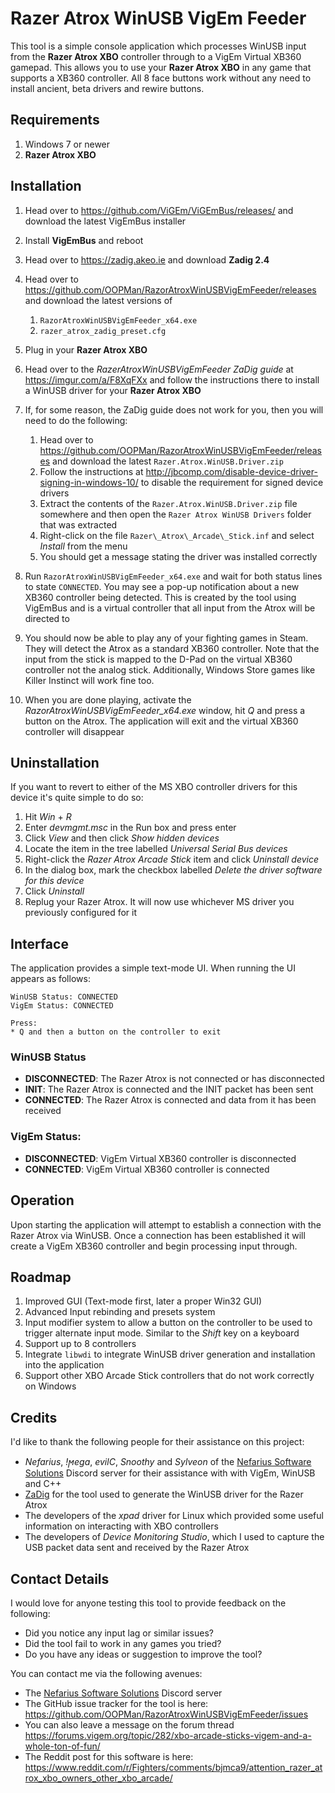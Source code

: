 ﻿# Razer Atrox WinUSB VigEm Feeder
This tool is a simple console application which processes WinUSB input from the **Razer Atrox XBO** controller through 
to a VigEm Virtual XB360 gamepad. This allows you to use your **Razer Atrox XBO** in any game that supports a XB360 
controller. All 8 face buttons work without any need to install ancient, beta drivers and rewire buttons.


## Requirements

1. Windows 7 or newer
2. **Razer Atrox XBO**


## Installation

1. Head over to https://github.com/ViGEm/ViGEmBus/releases/ and download the latest VigEmBus installer
2. Install **VigEmBus** and reboot
3. Head over to https://zadig.akeo.ie and download **Zadig 2.4**
4. Head over to https://github.com/OOPMan/RazorAtroxWinUSBVigEmFeeder/releases and download the latest versions of 
  
   1. ``RazorAtroxWinUSBVigEmFeeder_x64.exe``
   2. ``razer_atrox_zadig_preset.cfg``

5. Plug in your **Razer Atrox XBO**
6. Head over to the *RazerAtroxWinUSBVigEmFeeder ZaDig guide* at https://imgur.com/a/F8XqFXx and follow the instructions
   there to install a WinUSB driver for your **Razer Atrox XBO**
7. If, for some reason, the ZaDig guide does not work for you, then you will need to do the following:

   1. Head over to https://github.com/OOPMan/RazorAtroxWinUSBVigEmFeeder/releases and download
      the latest ``Razer.Atrox.WinUSB.Driver.zip``
   2. Follow the instructions at http://jbcomp.com/disable-device-driver-signing-in-windows-10/ to disable the 
      requirement for signed device drivers
   3. Extract the contents of the ``Razer.Atrox.WinUSB.Driver.zip`` file somewhere and then open the 
      ``Razer Atrox WinUSB Drivers`` folder that was extracted
   4. Right-click on the file ``Razer\_Atrox\_Arcade\_Stick.inf`` and select *Install* from the menu
   5. You should get a message stating the driver was installed correctly
8. Run ``RazorAtroxWinUSBVigEmFeeder_x64.exe`` and wait for both status lines to state ``CONNECTED``. You may 
   see a pop-up notification about a new XB360 controller being detected. This is created by the tool using VigEmBus 
   and is a virtual controller that all input from the Atrox will be directed to
9. You should now be able to play any of your fighting games in Steam. They will detect the Atrox as a standard XB360 
   controller. Note that the input from the stick is mapped to the D-Pad on the virtual XB360 controller not the analog 
   stick. Additionally, Windows Store games like Killer Instinct will work fine too.
10. When you are done playing, activate the *RazorAtroxWinUSBVigEmFeeder_x64.exe* window, hit *Q* and press a button on the Atrox. The application will exit and the virtual XB360 controller will disappear


## Uninstallation

If you want to revert to either of the MS XBO controller drivers for this device it's quite simple to do so:

1. Hit *Win* \+ *R*
2. Enter *devmgmt.msc* in the Run box and press enter
3. Click *View* and then click *Show hidden devices*
4. Locate the item in the tree labelled *Universal Serial Bus devices*
5. Right-click the *Razer Atrox Arcade Stick* item and click *Uninstall device*
6. In the dialog box, mark the checkbox labelled *Delete the driver software for this device*
7. Click *Uninstall*
8. Replug your Razer Atrox. It will now use whichever MS driver you previously configured for it


## Interface
The application provides a simple text-mode UI. When running the UI appears as follows:

```
WinUSB Status: CONNECTED
VigEm Status: CONNECTED

Press:
* Q and then a button on the controller to exit 
```

### WinUSB Status
* **DISCONNECTED**: The Razer Atrox is not connected or has disconnected
* **INIT**: The Razer Atrox is connected and the INIT packet has been sent
* **CONNECTED**: The Razer Atrox is connected and data from it has been received

### VigEm Status:
* **DISCONNECTED**: VigEm Virtual XB360 controller is disconnected
* **CONNECTED**: VigEm Virtual XB360 controller is connected


## Operation
Upon starting the application will attempt to establish a connection with the Razer Atrox via WinUSB. Once a connection
has been established it will create a VigEm XB360 controller and begin processing input through.


## Roadmap

1. Improved GUI (Text-mode first, later a proper Win32 GUI)
2. Advanced Input rebinding and presets system
3. Input modifier system to allow a button on the controller to be used to trigger alternate input mode.
   Similar to the *Shift* key on a keyboard
4. Support up to 8 controllers
5. Integrate ``libwdi`` to integrate WinUSB driver generation and installation into the application
6. Support other XBO Arcade Stick controllers that do not work correctly on Windows


## Credits

I'd like to thank the following people for their assistance on this project:

* *Nefarius*, *!ϻega*, *evilC*, *Snoothy* and *Sylveon* of the [Nefarius Software Solutions](https://discord.vigem.org/) Discord server for their assistance with with VigEm, WinUSB and C++
* [ZaDig](https://zadig.akeo.ie) for the tool used to generate the WinUSB driver for the Razer Atrox
* The developers of the *xpad* driver for Linux which provided some useful information on interacting with XBO controllers
* The developers of *Device Monitoring Studio*, which I used to capture the USB packet data sent and received by the Razer Atrox


## Contact Details

I would love for anyone testing this tool to provide feedback on the following:

* Did you notice any input lag or similar issues?
* Did the tool fail to work in any games you tried?
* Do you have any ideas or suggestion to improve the tool?

You can contact me via the following avenues:

* The [Nefarius Software Solutions](https://discord.vigem.org/) Discord server
* The GitHub issue tracker for the tool is here: https://github.com/OOPMan/RazorAtroxWinUSBVigEmFeeder/issues
* You can also leave a message on the forum thread https://forums.vigem.org/topic/282/xbo-arcade-sticks-vigem-and-a-whole-ton-of-fun/
* The Reddit post for this software is here: https://www.reddit.com/r/Fighters/comments/bjmca9/attention_razer_atrox_xbo_owners_other_xbo_arcade/
